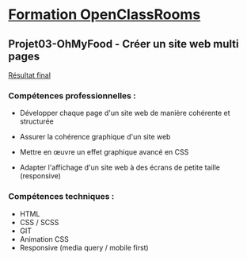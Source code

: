 # [Formation OpenClassRooms](https://openclassrooms.com/fr/paths/185-developpeur-web)
## Projet03-OhMyFood - Créer un site web multi pages

[Résultat final](https://imtho.github.io/Projet03-OhMyFood/)

### Compétences professionnelles :

- Développer chaque page d'un site web de manière cohérente et structurée

- Assurer la cohérence graphique d'un site web

- Mettre en œuvre un effet graphique avancé en CSS

- Adapter l'affichage d'un site web à des écrans de petite taille (responsive)

### Compétences techniques :

- HTML
- CSS / SCSS
- GIT
- Animation CSS
- Responsive (media query / mobile first)

